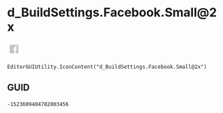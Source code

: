 # d_BuildSettings.Facebook.Small@2x
![](/img/d_BuildSettings.Facebook.Small@2x.png)

``` CSharp
EditorGUIUtility.IconContent("d_BuildSettings.Facebook.Small@2x")
```
## GUID
```
-1523609404782003456
```
